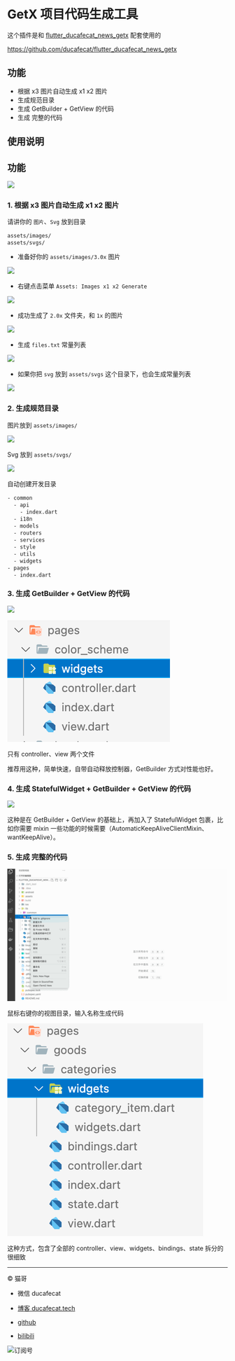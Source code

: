 # GetX 项目代码生成工具

这个插件是和 [flutter_ducafecat_news_getx](https://github.com/ducafecat/flutter_ducafecat_news_getx) 配套使用的

https://github.com/ducafecat/flutter_ducafecat_news_getx

## 功能

- 根据 x3 图片自动生成 x1 x2 图片
- 生成规范目录
- 生成 GetBuilder + GetView 的代码
- 生成 完整的代码

## 使用说明

## 功能

![](https://ducafecat.oss-cn-beijing.aliyuncs.com/podcast/20220302165447.png)

### 1. 根据 x3 图片自动生成 x1 x2 图片

请讲你的 `图片`、`Svg` 放到目录

```
assets/images/
assets/svgs/
```

- 准备好你的 `assets/images/3.0x` 图片

![](https://ducafecat.oss-cn-beijing.aliyuncs.com/podcast/20220302165624.png)

- 右键点击菜单 `Assets: Images x1 x2 Generate`

![](https://ducafecat.oss-cn-beijing.aliyuncs.com/podcast/20220302165708.png)

- 成功生成了 `2.0x` 文件夹，和 `1x` 的图片

![](https://ducafecat.oss-cn-beijing.aliyuncs.com/podcast/20220302165742.png)

- 生成 `files.txt` 常量列表

![](https://ducafecat.oss-cn-beijing.aliyuncs.com/podcast/20220302233654.png)

- 如果你把 `svg` 放到 `assets/svgs` 这个目录下，也会生成常量列表

![](https://ducafecat.oss-cn-beijing.aliyuncs.com/podcast/20220302234502.png)

### 2. 生成规范目录

图片放到 `assets/images/`

![](https://ducafecat.oss-cn-beijing.aliyuncs.com/podcast/20220302174919.png)

Svg 放到 `assets/svgs/`

![](https://ducafecat.oss-cn-beijing.aliyuncs.com/podcast/20220302094553.png)

自动创建开发目录

```
- common
  - api
    - index.dart
  - i18n
  - models
  - routers
  - services
  - style
  - utils
  - widgets
- pages
  - index.dart
```

### 3. 生成 GetBuilder + GetView 的代码

![](https://ducafecat.oss-cn-beijing.aliyuncs.com/podcast/20220302175006.png)

![](README/2022-02-23-18-46-05.png)

只有 controller、view 两个文件

推荐用这种，简单快速，自带自动释放控制器，GetBuilder 方式对性能也好。

### 4. 生成 StatefulWidget + GetBuilder + GetView 的代码

![](https://ducafecat.oss-cn-beijing.aliyuncs.com/podcast/20220302175042.png)

这种是在 GetBuilder + GetView 的基础上，再加入了 StatefulWidget 包裹，比如你需要 mixin 一些功能的时候需要（AutomaticKeepAliveClientMixin、wantKeepAlive）。

### 5. 生成 完整的代码

![](README/vscode-getx.gif)

鼠标右键你的视图目录，输入名称生成代码

![](README/2022-02-23-18-45-12.png)

这种方式，包含了全部的 controller、view、widgets、bindings、state 拆分的很细致

---

© 猫哥

- 微信 ducafecat

- [博客 ducafecat.tech](https://ducafecat.tech/)

- [github](https://github.com/ducafecat)

- [bilibili](https://space.bilibili.com/404904528)

![订阅号](https://ducafecat.oss-cn-beijing.aliyuncs.com/podcast/20220302165922.png)
